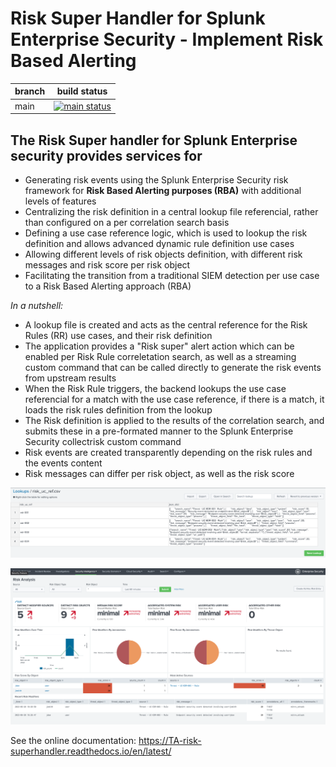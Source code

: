 # Risk Super Handler for Splunk Enterprise Security - Implement Risk Based Alerting

| branch | build status                                                                                                                                                                   |
| ------ | ------------------------------------------------------------------------------------------------------------------------------------------------------------------------------ |
| main   | [![main status](https://circleci.com/gh/guilhemmarchand/TA-risk-superhandler/tree/main.svg?style=svg)](https://circleci.com/gh/guilhemmarchand/TA-risk-superhandler/tree/main) |

## The Risk Super handler for Splunk Enterprise security provides services for

- Generating risk events using the Splunk Enterprise Security risk framework for **Risk Based Alerting purposes (RBA)** with additional levels of features
- Centralizing the risk definition in a central lookup file referencial, rather than configured on a per correlation search basis
- Defining a use case reference logic, which is used to lookup the risk definition and allows advanced dynamic rule definition use cases
- Allowing different levels of risk objects definition, with different risk messages and risk score per risk object
- Facilitating the transition from a traditional SIEM detection per use case to a Risk Based Alerting approach (RBA)

_In a nutshell:_

- A lookup file is created and acts as the central reference for the Risk Rules (RR) use cases, and their risk definition
- The application provides a "Risk super" alert action which can be enabled per Risk Rule correletation search, as well as a streaming custom command that can be called directly to generate the risk events from upstream results
- When the Risk Rule triggers, the backend lookups the use case referencial for a match with the use case reference, if there is a match, it loads the risk rules definition from the lookup
- The Risk definition is applied to the results of the correlation search, and submits these in a pre-formated manner to the Splunk Enterprise Security collectrisk custom command
- Risk events are created transparently depending on the risk rules and the events content
- Risk messages can differ per risk object, as well as the risk score

![screenshot](./docs/img/index_001.png)

![screenshot](./docs/img/index_002.png)

See the online documentation: https://TA-risk-superhandler.readthedocs.io/en/latest/
